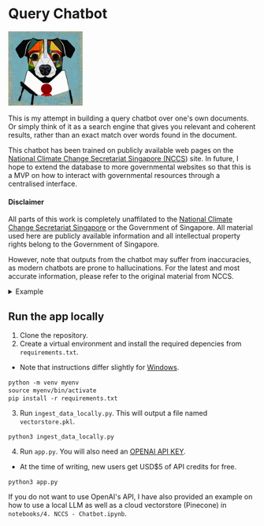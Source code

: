 # Query Chatbot 

<img src="/assets/mascot.jpeg" width=30% height=30%>

This is my attempt in building a query chatbot over one's own documents. Or simply think of it as a search engine that gives you
relevant and coherent results, rather than an exact match over words found in the document. 

This chatbot has been trained on publicly available web pages on the [National Climate Change Secretariat Singapore (NCCS](https://nccs.gov.sg)) site. In future, I hope to extend the database to more governmental websites so that this is a MVP on how to interact with governmental resources through a centralised interface. 

#### Disclaimer 
All parts of this work is completely unaffilated to the [National Climate Change Secretariat Singapore](https://nccs.gov.sg) or the Government of Singapore. All material used here are publicly available information and all intellectual property rights belong to the Government of Singapore. 

However, note that outputs from the chatbot may suffer from inaccuracies, as modern chatbots are prone to hallucinations. For the latest and most accurate information, please refer to the original material from NCCS. 

<details>
  <summary>Example</summary>
  
```
User: What is climate change?

StableLM: Hello John! It’s always a pleasure to meet new people.

User: The pleasure is mine. Hey my grandma is in Toronto. I want to plan a surprise visit for her. She’s a person who loves gardens and flowers.

StableLM: That’s wonderful! It’s great to hear that you’ll be visiting your grandma in Toronto. Can you tell me a little bit more about your plans?

User: Ya I need to book a flight there and a hotel. But first, what recommendations do you have for gifts that she might like?

StableLM: I think that’s a very thoughtful idea! It’s a very personal gift that would be sure to make her very happy. I can think of a few examples that she might really enjoy. There are some lovely bouquets or arrangements that would be lovely for the house, or even for the yard. Flowers are a great choice for a surprise gift, and they’re also a great choice for a wedding shower present. Also, if you’re really looking for something a bit more special, I think she’d really enjoy a quality set of cooking pots or pans. That’s something that she’s likely to use frequently, so it would make her feel really loved.

User: Thanks for the suggestion! Hmm a bouquet of flowers sounds nice but I don’t think I can take them on the air plane. What do you think I should do?

StableLM: There are many possible solutions! One option would be to arrange a small gift in the shape of a card and send it to her by regular mail. Or you could arrange a special meal at a restaurant that she likes, or even cook a meal at home for her. Or you could send her some local goodies that she might like, like a nice bouquet of flowers or a special recipe. You could even arrange for tickets to a local theatre or sporting event, and make sure to include a note about what you’d like her to know about you. Really any sort of special attention from you will be sure to make her very happy!

User: Ah! Right. I can order a bouquet for her online and get it delivered! Thanks!

StableLM: You’re very welcome! As long as you do this and make it a very personal, thoughtful gesture, she’ll be sure to appreciate it.
 ```
 
</details>

## Run the app locally 
1. Clone the repository. 
2. Create a virtual environment and install the required depencies from `requirements.txt`. 
  - Note that instructions differ slightly for [Windows](https://docs.python.org/3/library/venv.html). 

```
python -m venv myenv
source myenv/bin/activate
pip install -r requirements.txt
```


3. Run `ingest_data_locally.py`. This will output a file named `vectorstore.pkl`.  


```
python3 ingest_data_locally.py
```

4. Run `app.py`. You will also need an [OPENAI API KEY](https://platform.openai.com/account/api-keys). 
  - At the time of writing, new users get USD$5 of API credits for free. 

```
python3 app.py
```

If you do not want to use OpenAI's API, I have also provided an example on how to use a local LLM as well as a cloud vectorstore (Pinecone) in `notebooks/4. NCCS - Chatbot.ipynb`. 

